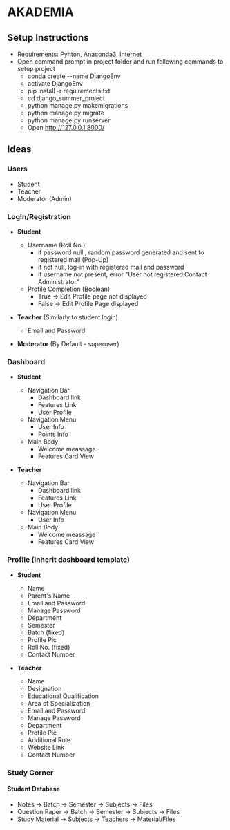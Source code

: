 # AKADEMIA

## Setup Instructions

* Requirements: Pyhton, Anaconda3, Internet
* Open command prompt in project folder and run following commands to setup project
	* conda create --name DjangoEnv
	* activate DjangoEnv
	* pip install -r requirements.txt
	* cd django_summer_project
	* python manage.py makemigrations
	* python manage.py migrate
	* python manage.py runserver
	* Open http://127.0.0.1:8000/

## Ideas

### Users

* Student
* Teacher
* Moderator (Admin)


### LogIn/Registration

* **Student**
  * Username (Roll No.)
    * if password null , random password generated and sent to registered mail (Pop-Up)
    * if not null, log-in with registered mail and password
    * if username not present, error "User not registered.Contact Administrator"
  * Profile Completion (Boolean)
    * True -> Edit Profile page not displayed
    * False -> Edit Profile Page displayed

* **Teacher** (Similarly to student login)
  * Email and Password

* **Moderator** (By Default - superuser)

### Dashboard

* **Student**
  * Navigation Bar
    * Dashboard link
    * Features Link
    * User Profile
  * Navigation Menu
    * User Info
    * Points Info
  * Main Body
    * Welcome meassage
    * Features Card View

* **Teacher**
  * Navigation Bar
    * Dashboard link
    * Features Link
    * User Profile
  * Navigation Menu
    * User Info
  * Main Body
    * Welcome meassage
    * Features Card View

### Profile (inherit dashboard template)

* **Student**
  * Name
  * Parent's Name
  * Email and Password
  * Manage Password
  * Department
  * Semester
  * Batch (fixed)
  * Profile Pic
  * Roll No. (fixed)
  * Contact Number

* **Teacher**
  * Name
  * Designation
  * Educational Qualification
  * Area of Specialization
  * Email and Password
  * Manage Password
  * Department
  * Profile Pic
  * Additional Role
  * Website Link
  * Contact Number

### Study Corner
  
#### Student Database

* Notes -> Batch -> Semester -> Subjects -> Files
* Question Paper -> Batch -> Semester -> Subjects -> Files
* Study Material -> Subjects -> Teachers -> Material/Files
